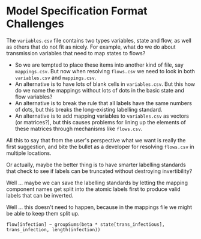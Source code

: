 # Model Specification Format Challenges

The `variables.csv` file contains two types variables, state and flow, as well as others that do not fit as nicely. For example, what do we do about transmission variables that need to map states to flows?

* So we are tempted to place these items into another kind of file, say `mappings.csv`. But now when resolving `flows.csv` we need to look in both `variables.csv` and `mappings.csv`.
* An alternative is to have lots of blank cells in `variables.csv`. But this how do we name the mappings without lots of dots in the basic state and flow variables?
* An alternative is to break the rule that all labels have the same numbers of dots, but this breaks the long-existing labelling standard.
* An alternative is to add mapping variables to `variables.csv` as vectors (or matrices?), but this causes problems for lining up the elements of these matrices through mechanisms like `flows.csv`.

All this to say that from the user's perspective what we want is really the first suggestion, and bite the bullet as a developer for resolving `flows.csv` in multiple locations.

Or actually, maybe the better thing is to have smarter labelling standards that check to see if labels can be truncated without destroying invertibility?

Well ... maybe we can save the labelling standards by letting the mapping component names get split into the atomic labels first to produce valid labels that can be inverted.

Well ... this doesn't need to happen, because in the mappings file we might be able to keep them split up.

```
flow[infection] ~ groupSums(beta * state[trans_infectious], trans_infection, length(infection))
```
